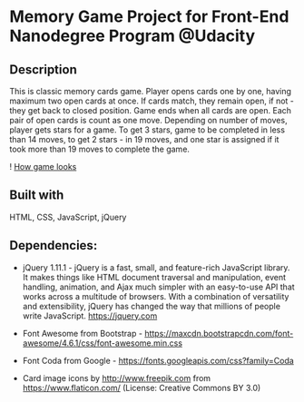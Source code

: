 # Memory Game Project for Front-End Nanodegree Program @Udacity

## Description

This is classic memory cards game. Player opens cards one by one, having maximum two open cards at once. If cards match, they remain open, if not - they get back to closed position. Game ends when all cards are open. Each pair of open cards is count as one move. Depending on number of moves, player gets stars for a game. To get 3 stars, game to be completed in less than 14 moves, to get 2 stars - in 19 moves, and one star is assigned if it took more than 19 moves to complete the game.

! [How game looks](img/game.png)

## Built with

HTML, CSS, JavaScript, jQuery

## Dependencies:
* jQuery 1.11.1 - jQuery is a fast, small, and feature-rich JavaScript library. It makes things like HTML document traversal and manipulation, event handling, animation, and Ajax much simpler with an easy-to-use API that works across a multitude of browsers. With a combination of versatility and extensibility, jQuery has changed the way that millions of people write JavaScript. https://jquery.com

* Font Awesome from Bootstrap - https://maxcdn.bootstrapcdn.com/font-awesome/4.6.1/css/font-awesome.min.css

* Font Coda from Google - https://fonts.googleapis.com/css?family=Coda

* Card image icons by http://www.freepik.com from https://www.flaticon.com/ (License: Creative Commons BY 3.0)
